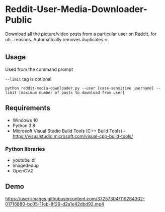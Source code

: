 # Reddit-User-Media-Downloader-Public

Download all the picture/video posts from a particular user on Reddit, for uh...reasons. Automatically removes duplicates :star:.

## Usage

Used from the command prompt

```--limit``` tag is optional
```
python reddit-media-downloader.py --user [case-sensitive username] --limit [maximum number of posts to download from user]
```
## Requirements
- Windows 10
- Python 3.8
- Microsoft Visual Studio Build Tools (C++ Build Tools) - https://visualstudio.microsoft.com/visual-cpp-build-tools/

### Python libraries
- youtube_dl 
- imagededup
- OpenCV2

## Demo


https://user-images.githubusercontent.com/37257304/119284302-01716880-bc05-11eb-8f29-d2a1e42dbd92.mp4

